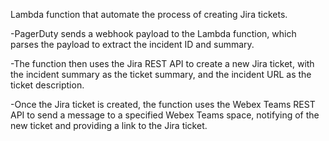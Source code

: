 Lambda function that automate the process of creating Jira tickets.

-PagerDuty sends a webhook payload to the Lambda function, which parses the payload to extract the incident ID and summary.

-The function then uses the Jira REST API to create a new Jira ticket, with the incident summary as the ticket summary, and the incident URL as the ticket description.

-Once the Jira ticket is created, the function uses the Webex Teams REST API to send a message to a specified Webex Teams space, notifying of the new ticket and providing a link to the Jira ticket.

